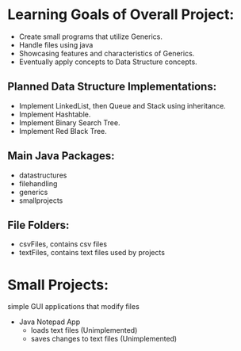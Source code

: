 # Learning Goals of Overall Project:
- Create small programs that utilize Generics.
- Handle files using java
- Showcasing features and characteristics of Generics.
- Eventually apply concepts to Data Structure concepts.

## Planned Data Structure Implementations:
- Implement LinkedList, then Queue and Stack using inheritance.
- Implement Hashtable.
- Implement Binary Search Tree.
- Implement Red Black Tree.

## Main Java Packages:
- datastructures
- filehandling
- generics
- smallprojects

## File Folders:
- csvFiles, contains csv files
- textFiles, contains text files used by projects

# Small Projects:
simple GUI applications that modify files
- Java Notepad App
    - loads text files (Unimplemented)
    - saves changes to text files (Unimplemented)
